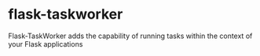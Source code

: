 # flask-taskworker
Flask-TaskWorker adds the capability of running tasks within the context of your Flask applications
